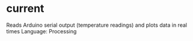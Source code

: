 current
=======
Reads Arduino serial output (temperature readings) and plots data in real times
Language: Processing
